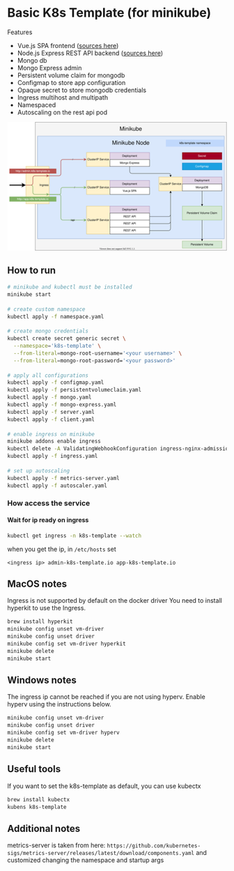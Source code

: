# Basic K8s Template (for minikube)

Features

* Vue.js SPA frontend ([sources here](https://github.com/paolodenti/k8s-template-client))
* Node.js Express REST API backend ([sources here](https://github.com/paolodenti/k8s-template-server))
* Mongo db
* Mongo Express admin
* Persistent volume claim for mongodb
* Configmap to store app configuration
* Opaque secret to store mongodb credentials
* Ingress multihost and multipath
* Namespaced
* Autoscaling on the rest api pod

![node diagram](docs/node.svg?raw=true "Node Diagram")

## How to run

```bash
# minikube and kubectl must be installed
minikube start

# create custom namespace
kubectl apply -f namespace.yaml

# create mongo credentials
kubectl create secret generic secret \
  --namespace='k8s-template' \
  --from-literal=mongo-root-username='<your username>' \
  --from-literal=mongo-root-password='<your password>'

# apply all configurations
kubectl apply -f configmap.yaml
kubectl apply -f persistentvolumeclaim.yaml
kubectl apply -f mongo.yaml
kubectl apply -f mongo-express.yaml
kubectl apply -f server.yaml
kubectl apply -f client.yaml

# enable ingress on minikube
minikube addons enable ingress
kubectl delete -A ValidatingWebhookConfiguration ingress-nginx-admission
kubectl apply -f ingress.yaml

# set up autoscaling
kubectl apply -f metrics-server.yaml
kubectl apply -f autoscaler.yaml
```

### How access the service

#### Wait for ip ready on ingress

```bash
kubectl get ingress -n k8s-template --watch
```

when you get the ip, in `/etc/hosts` set

```text
<ingress ip> admin-k8s-template.io app-k8s-template.io
```

## MacOS notes

Ingress is not supported by default on the docker driver You need to install hyperkit to use the Ingress.

```bash
brew install hyperkit
minikube config unset vm-driver
minikube config unset driver
minikube config set vm-driver hyperkit
minikube delete
minikube start
```

## Windows notes

The ingress ip cannot be reached if you are not using hyperv. Enable hyperv using the instructions below.

```bash
minikube config unset vm-driver
minikube config unset driver
minikube config set vm-driver hyperv
minikube delete
minikube start
```

## Useful tools

If you want to set the k8s-template as default, you can use kubectx

```bash
brew install kubectx
kubens k8s-template
```

## Additional notes

metrics-server is taken from here: `https://github.com/kubernetes-sigs/metrics-server/releases/latest/download/components.yaml` and customized changing the namespace and startup args
